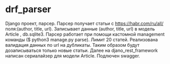 # drf_parser
Django проект, парсер. Парсер получает статьи с https://habr.com/ru/all/ поля:(author, title, url). Записывает данные (author, title, url) в модель Article , db.sqlite3. Парсер работает при помощи кастомной management команды ($ python3 manage.py parse). Лимит 20 статей. Реализована валидация данных по url на дубликаты. Таким образом будут дозаписываться только новые статьи. Далее на djano_rest_framework написан сериалайзер для модели Article. Подлючен swagger.
